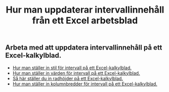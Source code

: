 ﻿---
title: Hur man uppdaterar intervallinnehåll från ett Excel arbetsblad
second_title: Aspose.Cells Cloud Documen
linktitle: Uppdatering
type: docs
url: /sv/ranges/update/
keywords: How to update range content from an Excel worksheet
description: Aspose.Cells Cloud REST API stöder uppdatering av intervallinnehåll från ett Excel kalkylblad. SDK stöder olika utvecklingsspråk. De inkluderar Android, C#, Go, Java, NodeJS, Perl, PHP, Python, Ruby och swift
weight: 20
kwords: Excel, Office Cloud, REST API, Spreadsheet, PDF, CSV, Json, Markdwon, Hur man uppdaterar intervallinnehåll från ett Excel kalkylblad
---
## Arbeta med att uppdatera intervallinnehåll på ett Excel-kalkylblad.


- [Hur man ställer in stil för intervall på ett Excel-kalkylblad.](/cells/sv/ranges/update/style/) 
- [Hur man ställer in värden för intervall på ett Excel-kalkylblad.](/cells/sv/ranges/update/values/) 
- [Så här ställer du in radhöjder på ett Excel-kalkylblad.](/cells/sv/ranges/update/row-height/) 
- [Hur man ställer in kolumnbredder för intervall på ett Excel-kalkylblad.](/cells/sv/ranges/update/column-width/) 
